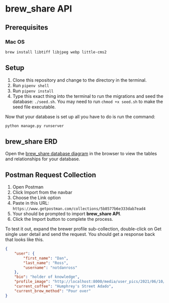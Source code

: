 # brew_share API

## Prerequisites

### Mac OS

```sh
brew install libtiff libjpeg webp little-cms2
```

## Setup

1. Clone this repository and change to the directory in the terminal.
1. Run `pipenv shell`
1. Run `pipenv install`
1. Type this exact thing into the terminal to run the migrations and seed the database: `./seed.sh`. You may need to run `chmod +x seed.sh` to make the seed file executable.

Now that your database is set up all you have to do is run the command:

```sh
python manage.py runserver
```

## brew_share ERD

Open the [brew_share database diagram](https://dbdiagram.io/d/60d3569fdd6a5971481c4fb4) in the browser to view the tables and relationships for your database.

## Postman Request Collection

1. Open Postman
1. Click Import from the navbar
1. Choose the Link option
1. Paste in this URL:
    `https://www.getpostman.com/collections/5b8577b6e333dab7ead4`
1. Your should be prompted to import **brew_share API**.
1. Click the Import button to complete the process.

To test it out, expand the brewer profile sub-collection, double-click on Get single user detail and send the request. You should get a response back that looks like this.

```json
{
    "user": {
        "first_name": "Dan",
        "last_name": "Ross",
        "username": "notdanross"
    },
    "bio": "holder of knowledge",
    "profile_image": "http://localhost:8000/media/user_pics/2021/06/10/dan_suit_copy.png",
    "current_coffee": "Humphrey's Street Adado",
    "current_brew_method": "Pour over"
}
```
